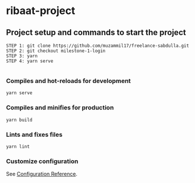 # ribaat-project

## Project setup and commands to start the project

```
STEP 1: git clone https://github.com/muzammil17/freelance-sabdulla.git
STEP 2: git checkout milestone-1-login
STEP 3: yarn
STEP 4: yarn serve


```

### Compiles and hot-reloads for development

```
yarn serve
```

### Compiles and minifies for production

```
yarn build
```

### Lints and fixes files

```
yarn lint
```

### Customize configuration

See [Configuration Reference](https://cli.vuejs.org/config/).
